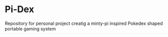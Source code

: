 # Pi-Dex
Repository for personal project creatig a minty-pi inspired Pokedex shaped portable gaming system
